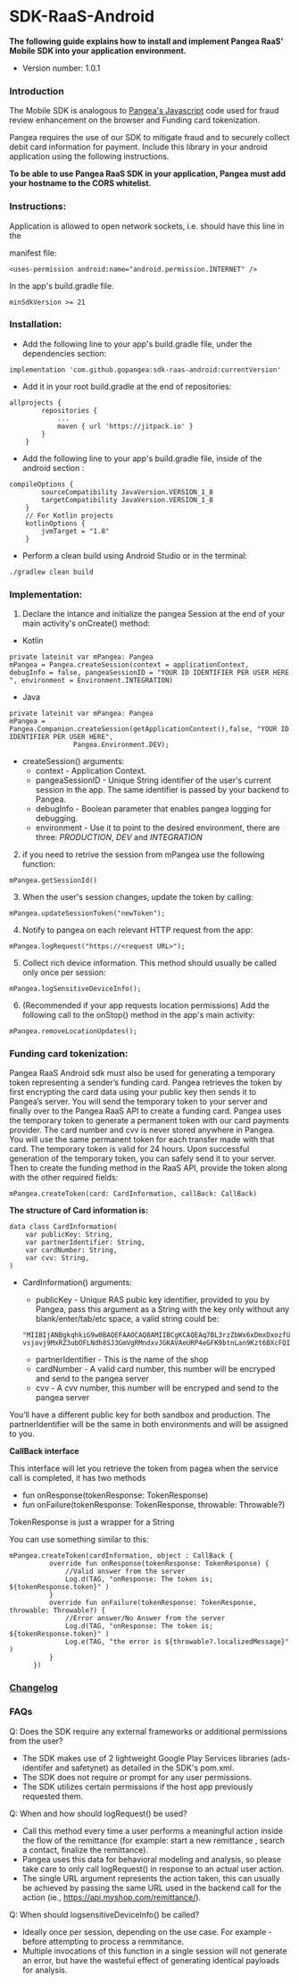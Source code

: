 # SDK-RaaS-Android

**The following guide explains how to install and implement Pangea RaaS' Mobile SDK into your application environment.** 
- Version number: 1.0.1

### Introduction


The Mobile SDK is analogous to [Pangea's Javascript](https://connect-raas-api.pangeamoneytransfer.com/?java#pangea-js-library) code used for fraud review enhancement on the browser and Funding card tokenization.

Pangea requires the use of our SDK to mitigate fraud and to securely collect debit card information for payment. 
Include this library in your android application using the following instructions.


**To be able to use Pangea RaaS SDK in your application, Pangea must add your hostname to the CORS whitelist.**


### Instructions:

Application is allowed to open network sockets, i.e. should have this line in the

manifest file:
```
<uses-permission android:name="android.permission.INTERNET" />
```

In the app's build.gradle file.
```
minSdkVersion >= 21 
```

### Installation:
* Add the following line to your app's build.gradle file, under the dependencies
section:
```
implementation 'com.github.gopangea:sdk-raas-android:currentVersion'
```
* Add it in your root build.gradle at the end of repositories:
```
allprojects {
		repositories {
			...
			maven { url 'https://jitpack.io' }
		}
	}
```
* Add the following line to your app's build.gradle file, inside of the android section :
```
compileOptions {
        sourceCompatibility JavaVersion.VERSION_1_8
        targetCompatibility JavaVersion.VERSION_1_8
    }
    // For Kotlin projects
    kotlinOptions {
        jvmTarget = "1.8"
    }
```
* Perform a clean build using Android Studio or in the terminal: 
```
./gradlew clean build
```

### Implementation:

1. Declare the intance and initialize the pangea Session at the end of your main activity's onCreate() method:
* Kotlin
```
private lateinit var mPangea: Pangea
mPangea = Pangea.createSession(context = applicationContext,  debugInfo = false, pangeaSessionID = "YOUR ID IDENTIFIER PER USER HERE 
", environment = Environment.INTEGRATION)
```
* Java
```
private lateinit var mPangea: Pangea
mPangea = Pangea.Companion.createSession(getApplicationContext(),false, "YOUR ID IDENTIFIER PER USER HERE",
                Pangea.Environment.DEV);
```

* createSession() arguments:
  - context - Application Context.
  - pangeaSessionID - Unique String identifier of the user's current session in the app. The same identifier is passed by your backend to Pangea.
  - debugInfo - Boolean parameter that enables pangea logging for debugging.
  - environment - Use it to point to the desired environment, there are three: *PRODUCTION*, *DEV* and *INTEGRATION*
  
2. if you need to retrive the session from mPangea use the following function:
```
mPangea.getSessionId()
```

3. When the user's session changes, update the token by calling:
```
mPangea.updateSessionToken("newToken");
```
4. Notify to pangea on each relevant HTTP request from the app:
```
mPangea.logRequest("https://<request URL>");
```
5. Collect rich device information. This method should usually be called only once per session:
```
mPangea.logSensitiveDeviceInfo();
```
6. (Recommended if your app requests location permissions) Add the following call to the onStop() method in
the app's main activity:
```
mPangea.removeLocationUpdates();
```

### Funding card tokenization:

Pangea RaaS Android sdk must also be used for generating a temporary token representing a sender’s funding card. Pangea retrieves the token by first encrypting the card data using your public key then sends it to Pangea’s server. You will send the temporary token to your server and finally over to the Pangea RaaS API to create a funding card. Pangea uses the temporary token to generate a permanent token with our card payments provider. The card number and cvv is never stored anywhere in Pangea. You will use the same permanent token for each transfer made with that card. The temporary token is valid for 24 hours. Upon successful generation of the temporary token, you can safely send it to your server. Then to create the funding method in the RaaS API, provide the token along with the other required fields: 

```
mPangea.createToken(card: CardInformation, callBack: CallBack)
```
**The structure of Card information is:**

```
data class CardInformation(
    var publicKey: String,
    var partnerIdentifier: String,
    var cardNumber: String,
    var cvv: String,
)
```
* CardInformation() arguments:
  - publicKey - Unique RAS pubic key identifier, provided to you by Pangea, pass this argument as a String with the key only without any blank/enter/tab/etc space, a valid string could be: 
  
  ```
  "MIIBIjANBgkqhkiG9w0BAQEFAAOCAQ8AMIIBCgKCAQEAq7BL3rzZbWx6xDmxDxozfUhoJ2xJawfKoGqBgqUa+ZTWUYUtkrCMuS3l8bKZZij4MQQmFb4vvIUJ0AoY0aVK59uxom1MEA9X89Vaz0Ctv5TNdjm7NQN3oosdtKeMd7g1fAxBXoR2XdShM9Nq0IjNHgWbbgFlq4CTKdPyG7N/M5eAnSjDOO9xIADZ9DsWGk3TgZGKbr36EJGYfT8R1E/l+/2YRLVlKf/lLGkl0LSPJ+kv4icB7i48v2GTTAyRs04oFPc9xB/JdoCxCtUmaIcy
  vsjavj9MxRZ3ubOFLNdh8SJ3GmVgRMndxvJGKAVAeURP4eGFK9btnLan9Kzt6BXcFQIDAQAB"
  ```

  - partnerIdentifier -  This is the name of the shop
  - cardNumber - A valid card number, this number will be encryped and send to the pangea server
  - cvv -  A cvv number, this number will be encryped and send to the pangea server
  
You’ll have a different public key for both sandbox and production. The partnerIdentifier will be the same in both environments and will be assigned to you.

**CallBack interface**

This interface will let you retrieve the token from pagea when the service call is completed, it has two methods
  - fun onResponse(tokenResponse: TokenResponse)
  - fun onFailure(tokenResponse: TokenResponse, throwable: Throwable?)

TokenResponse is just a wrapper for a String

You can use something similar to this:
  ```
 mPangea.createToken(cardInformation, object : CallBack {
            override fun onResponse(tokenResponse: TokenResponse) {
                //Valid answer from the server
                Log.d(TAG, "onResponse: The token is; ${tokenResponse.token}" )
            }
            override fun onFailure(tokenResponse: TokenResponse, throwable: Throwable?) {
                //Error answer/No Answer from the server
                Log.d(TAG, "onResponse: The token is; ${tokenResponse.token}" )
                Log.e(TAG, "the error is ${throwable?.localizedMessage}" )
            }
        })
```

### [Changelog](https://github.com/gopangea/sdk-raas-android/blob/master/CHANGELOG.md)

### FAQs

Q: Does the SDK require any external frameworks or additional permissions from the user?
* The SDK makes use of 2 lightweight Google Play Services libraries (ads-identifer
and safetynet) as detailed in the SDK's pom.xml.
* The SDK does not require or prompt for any user permissions.
* The SDK utilizes certain permissions if the host app previously requested them.

Q: When and how should logRequest() be used?
* Call this method every time a user performs a meaningful action inside the flow of the remittance (for
example: start a new remittance , search a contact, finalize the remittance).
* Pangea uses this data for behavioral modeling and analysis, so please take care
to only call logRequest() in response to an actual user action.
* The single URL argument represents the action taken, this can usually be
achieved by passing the same URL used in the backend call for the action (ie.,
https://api.myshop.com/remittance/).

Q: When should logsensitiveDeviceInfo() be called?
* Ideally once per session, depending on the use case. For example - before
attempting to process a remmitance.
* Multiple invocations of this function in a single session will not generate an error,
but have the wasteful effect of generating identical payloads for analysis.




